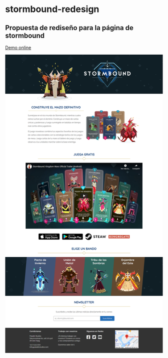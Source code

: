 # stormbound-redesign

## Propuesta de rediseño para la página de stormbound

[Demo online]("https://javieer57.github.io/stormbound-redesign/")

![thumb](img/thumb.png)